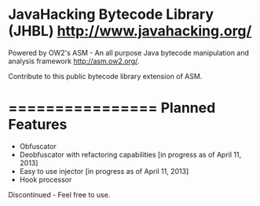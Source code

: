 JavaHacking Bytecode Library (JHBL) <http://www.javahacking.org/>
====

Powered by OW2's ASM - An all purpose Java bytecode manipulation and analysis framework <http://asm.ow2.org/>.

Contribute to this public bytecode library extension of ASM.

================
Planned Features
================
- Obfuscator
- Deobfuscator with refactoring capabilities [in progress as of April 11, 2013]
- Easy to use injector [in progress as of April 11, 2013]
- Hook processor

Discontinued - Feel free to use.
